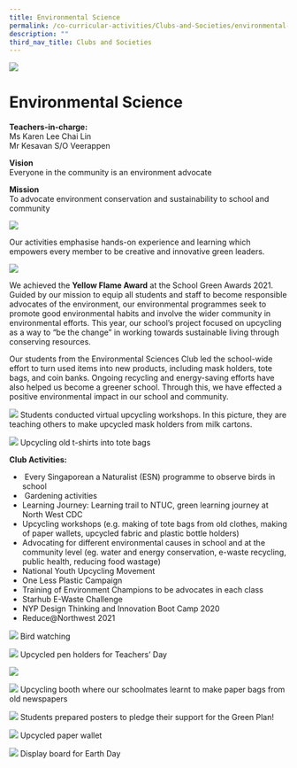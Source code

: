 ```yaml
---
title: Environmental Science
permalink: /co-curricular-activities/Clubs-and-Societies/environmental-science/
description: ""
third_nav_title: Clubs and Societies
---
```

![](/images/environment2-scaled.jpg)

# Environmental Science

**Teachers-in-charge:**   
Ms Karen Lee Chai Lin  
Mr Kesavan S/O Veerappen

**Vision**  
Everyone in the community is an environment advocate

**Mission**   
To advocate environment conservation and sustainability to school and community

![](/images/Environmental-Science-Fun-scaled.jpg)

Our activities emphasise hands-on experience and learning which empowers every member to be creative and innovative green leaders.

![](/images/WhatsApp-Image-2021-09-21.jpeg)

We achieved the **Yellow Flame Award** at the School Green Awards 2021. Guided by our mission to equip all students and staff to become responsible advocates of the environment, our environmental programmes seek to promote good environmental habits and involve the wider community in environmental efforts. This year, our school’s project focused on upcycling as a way to “be the change” in working towards sustainable living through conserving resources.

Our students from the Environmental Sciences Club led the school-wide effort to turn used items into new products, including mask holders, tote bags, and coin banks. Ongoing recycling and energy-saving efforts have also helped us become a greener school. Through this, we have effected a positive environmental impact in our school and community.

![](/images/env1.png)
Students conducted virtual upcycling workshops. In this picture, they are teaching others to make upcycled mask holders from milk cartons.

![](/images/env2-768x1024.jpg)
Upcycling old t-shirts into tote bags

**Club Activities:**

*    Every Singaporean a Naturalist (ESN) programme to observe birds in school
*    Gardening activities
*   Learning Journey: Learning trail to NTUC, green learning journey at North West CDC
*   Upcycling workshops (e.g. making of tote bags from old clothes, making of paper wallets, upcycled fabric and plastic bottle holders)
*   Advocating for different environmental causes in school and at the community level (eg. water and energy conservation, e-waste recycling, public health, reducing food wastage)
*   National Youth Upcycling Movement
*   One Less Plastic Campaign
*   Training of Environment Champions to be advocates in each class
*   Starhub E-Waste Challenge
*   NYP Design Thinking and Innovation Boot Camp 2020
*   Reduce@Northwest 2021

![](/images/env4.jpg)
Bird watching

![](/images/env3-1024x816.jpg)
Upcycled pen holders for Teachers’ Day

![](/images/env6.jpg)

![](/images/env7.jpg)
Upcycling booth where our schoolmates learnt to make paper bags from old newspapers

![](/images/env8-403x1024.png)
Students prepared posters to pledge their support for the Green Plan!

![](/images/env9.jpg)
Upcycled paper wallet

![](/images/env10-1024x931.png)
Display board for Earth Day